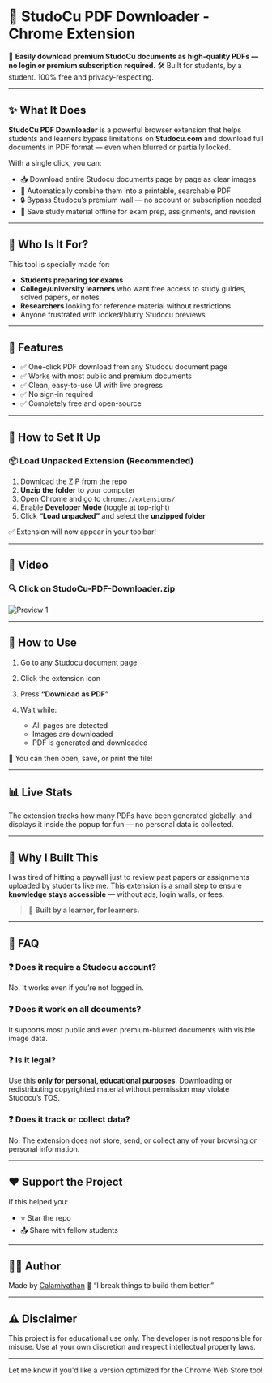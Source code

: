 # 📄 StudoCu PDF Downloader - Chrome Extension

🚀 **Easily download premium StudoCu documents as high-quality PDFs — no login or premium subscription required.**
🛠️ Built for students, by a student. 100% free and privacy-respecting.

---

## ✨ What It Does

**StudoCu PDF Downloader** is a powerful browser extension that helps students and learners bypass limitations on **Studocu.com** and download full documents in PDF format — even when blurred or partially locked.

With a single click, you can:

* 📥 Download entire Studocu documents page by page as clear images
* 📄 Automatically combine them into a printable, searchable PDF
* 🔒 Bypass Studocu’s premium wall — no account or subscription needed
* 🧠 Save study material offline for exam prep, assignments, and revision

---

## 🎯 Who Is It For?

This tool is specially made for:

* **Students preparing for exams**
* **College/university learners** who want free access to study guides, solved papers, or notes
* **Researchers** looking for reference material without restrictions
* Anyone frustrated with locked/blurry Studocu previews

---

## 🧩 Features

* ✅ One-click PDF download from any Studocu document page
* ✅ Works with most public and premium documents
* ✅ Clean, easy-to-use UI with live progress
* ✅ No sign-in required
* ✅ Completely free and open-source

---

## 🧰 How to Set It Up

### 📦 Load Unpacked Extension (Recommended)

1. Download the ZIP from the [repo](https://github.com/Calamivathan/StudoCu-PDF-Downloader)
2. **Unzip the folder** to your computer
3. Open Chrome and go to `chrome://extensions/`
4. Enable **Developer Mode** (toggle at top-right)
5. Click **“Load unpacked”** and select the **unzipped folder**

✅ Extension will now appear in your toolbar!

---

## 📸 Video
### 🔍 Click on StudoCu-PDF-Downloader.zip
![Preview 1](gif.gif)

---

## 📄 How to Use

1. Go to any Studocu document page
2. Click the extension icon
3. Press **“Download as PDF”**
4. Wait while:

   * All pages are detected
   * Images are downloaded
   * PDF is generated and downloaded

📂 You can then open, save, or print the file!

---

## 📊 Live Stats

The extension tracks how many PDFs have been generated globally, and displays it inside the popup for fun — no personal data is collected.

---

## 🙌 Why I Built This

I was tired of hitting a paywall just to review past papers or assignments uploaded by students like me. This extension is a small step to ensure **knowledge stays accessible** — without ads, login walls, or fees.

> 🧠 **Built by a learner, for learners.**

---

## 🧠 FAQ

### ❓ Does it require a Studocu account?

No. It works even if you’re not logged in.

### ❓ Does it work on all documents?

It supports most public and even premium-blurred documents with visible image data.

### ❓ Is it legal?

Use this **only for personal, educational purposes**. Downloading or redistributing copyrighted material without permission may violate Studocu’s TOS.

### ❓ Does it track or collect data?

No. The extension does not store, send, or collect any of your browsing or personal information.

---

## ❤️ Support the Project

If this helped you:

* ⭐ Star the repo
* 📤 Share with fellow students

---

## 👨‍💻 Author

Made by [Calamivathan](https://github.com/Calamivathan)
🗿 “I break things to build them better.”

---

## ⚠️ Disclaimer

This project is for educational use only. The developer is not responsible for misuse. Use at your own discretion and respect intellectual property laws.

---

Let me know if you'd like a version optimized for the Chrome Web Store too!
